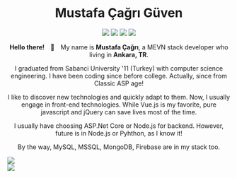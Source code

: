 <h1 align="center">Mustafa Çağrı Güven</h1>
<p align="center">
    <a href="https://github.com/mustafacagri" target="_blank"><img src="https://img.shields.io/badge/-Github-000?style=flat-square&logo=Github&logoColor=white"/></a>
    <a href="https://www.linkedin.com/in/mustafacagri" target="_blank"><img src="https://img.shields.io/badge/-LinkedIn-blue?style=flat-square&logo=Linkedin&logoColor=white"/></a>
    <a href="https://twitter.com/mustafacagri" target="_blank"><img src="https://img.shields.io/badge/-Twitter-1ca0f1?style=flat-square&labelColor=1ca0f1&logo=twitter&logoColor=white"/></a>
    <a href="mailto:me@mustafacagri.com" target="_blank"><img src="https://img.shields.io/badge/-Gmail-c14438?style=flat-square&logo=Gmail&logoColor=white"/></a>
</p>
<p align="center"><strong>Hello there! <span style="margin:0 10px;">👋</span></strong> My name is <strong>Mustafa Çağrı</strong>, a MEVN stack developer who living in <strong>Ankara, TR</strong>.</p>

<p align="center">I graduated from Sabanci University '11 (Turkey) with computer science engineering. I have been coding since before college. Actually, since from Classic ASP age!</p>

<p align="center">I like to discover new technologies and quickly adapt to them. Now, I usually engage in front-end technologies. While Vue.js is my favorite, pure javascript and jQuery can save lives most of the time.</p>

<p align="center">I usually have choosing ASP.Net Core or Node.js for backend. However, future is in Node.js or Pyhthon, as I know it!</p>

<p align="center">By the way, MySQL, MSSQL, MongoDB, Firebase are in my stack too.</p>


<div class="col-12 col-md-6 col-lg-6 my-3 d-flex flex-content-stretch">
  <div class="Box pinned-item-list-item d-flex p-3 width-full js-pinned-item-list-item public source reorderable sortable-button-item text-center">
    <img src="https://github-readme-stats-lake-nine.vercel.app/api?username=mustafacagri&count_private=true&show_icons=true&theme=dracula"/>
  </div>
  <div class="Box pinned-item-list-item d-flex p-3 width-full js-pinned-item-list-item public source reorderable sortable-button-item text-center">
    <img src="https://github-readme-stats-lake-nine.vercel.app/api/top-langs/?username=mustafacagri&theme=dracula&layout=compact&langs_count=8" />
  </div>
</div>